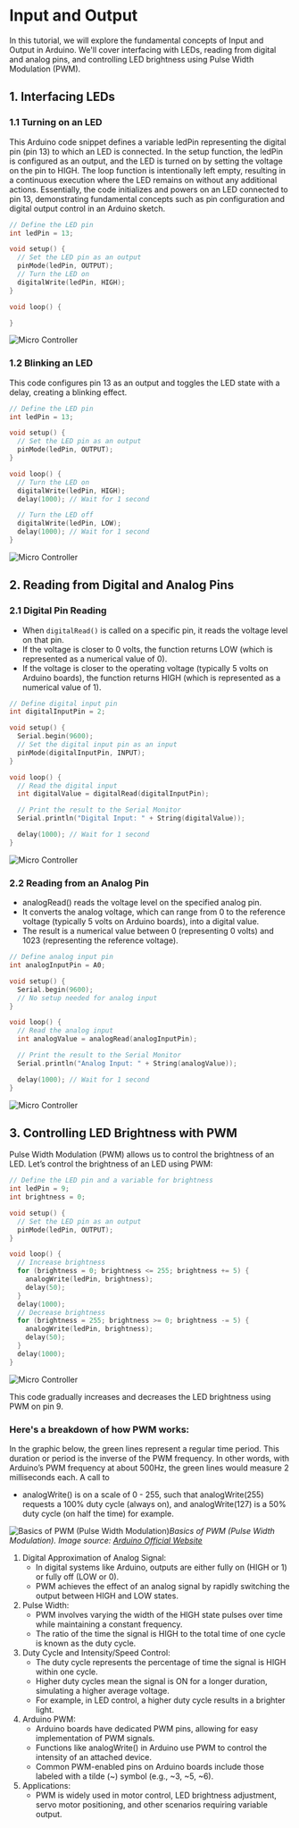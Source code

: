 # Input and Output
In this tutorial, we will explore the fundamental concepts of Input and Output in Arduino. We'll cover interfacing with LEDs, reading from digital and analog pins, and controlling LED brightness using Pulse Width Modulation (PWM).

## 1. Interfacing LEDs
### 1.1 Turning on an LED
This Arduino code snippet defines a variable ledPin representing the digital pin (pin 13) to which an LED is connected. In the setup function, the ledPin is configured as an output, and the LED is turned on by setting the voltage on the pin to HIGH. The loop function is intentionally left empty, resulting in a continuous execution where the LED remains on without any additional actions. Essentially, the code initializes and powers on an LED connected to pin 13, demonstrating fundamental concepts such as pin configuration and digital output control in an Arduino sketch.

```cpp
// Define the LED pin
int ledPin = 13;

void setup() {
  // Set the LED pin as an output
  pinMode(ledPin, OUTPUT);
  // Turn the LED on
  digitalWrite(ledPin, HIGH);
}

void loop() {

}
``````
![Micro Controller](images/5.2.png)
### 1.2 Blinking an LED
This code configures pin 13 as an output and toggles the LED state with a delay, creating a blinking effect.
```cpp
// Define the LED pin
int ledPin = 13;

void setup() {
  // Set the LED pin as an output
  pinMode(ledPin, OUTPUT);
}

void loop() {
  // Turn the LED on
  digitalWrite(ledPin, HIGH);
  delay(1000); // Wait for 1 second

  // Turn the LED off
  digitalWrite(ledPin, LOW);
  delay(1000); // Wait for 1 second
}
``````
![Micro Controller](images/5.3.gif)

## 2. Reading from Digital and Analog Pins

### 2.1 Digital Pin Reading

- When `digitalRead()` is called on a specific pin, it reads the voltage level on that pin.
- If the voltage is closer to 0 volts, the function returns LOW (which is represented as a numerical value of 0).
- If the voltage is closer to the operating voltage (typically 5 volts on Arduino boards), the function returns HIGH (which is represented as a numerical value of 1).


```cpp
// Define digital input pin
int digitalInputPin = 2;

void setup() {
  Serial.begin(9600);
  // Set the digital input pin as an input
  pinMode(digitalInputPin, INPUT);
}

void loop() {
  // Read the digital input
  int digitalValue = digitalRead(digitalInputPin);

  // Print the result to the Serial Monitor
  Serial.println("Digital Input: " + String(digitalValue));

  delay(1000); // Wait for 1 second
}
``````
![Micro Controller](images/5.4.gif)

### 2.2 Reading from an Analog Pin

- analogRead() reads the voltage level on the specified analog pin.
- It converts the analog voltage, which can range from 0 to the reference voltage (typically 5 volts on Arduino boards), into a digital value.
- The result is a numerical value between 0 (representing 0 volts) and 1023 (representing the reference voltage).

```cpp
// Define analog input pin
int analogInputPin = A0;

void setup() {
  Serial.begin(9600);
  // No setup needed for analog input
}

void loop() {
  // Read the analog input
  int analogValue = analogRead(analogInputPin);

  // Print the result to the Serial Monitor
  Serial.println("Analog Input: " + String(analogValue));

  delay(1000); // Wait for 1 second
}
``````
![Micro Controller](images/5.5.gif)

## 3. Controlling LED Brightness with PWM
Pulse Width Modulation (PWM) allows us to control the brightness of an LED. Let&rsquo;s control the brightness of an LED using PWM:
```cpp
// Define the LED pin and a variable for brightness
int ledPin = 9;
int brightness = 0;

void setup() {
  // Set the LED pin as an output
  pinMode(ledPin, OUTPUT);
}

void loop() {
  // Increase brightness
  for (brightness = 0; brightness <= 255; brightness += 5) {
    analogWrite(ledPin, brightness);
    delay(50);
  }
  delay(1000);
  // Decrease brightness
  for (brightness = 255; brightness >= 0; brightness -= 5) {
    analogWrite(ledPin, brightness);
    delay(50);
  }
  delay(1000);
}
``````
![Micro Controller](images/5.6.gif)

This code gradually increases and decreases the LED brightness using PWM on pin 9.

### Here's a breakdown of how PWM works:

In the graphic below, the green lines represent a regular time period. This duration or period is the inverse of the PWM frequency. In other words, with Arduino&rsquo;s PWM frequency at about 500Hz, the green lines would measure 2 milliseconds each. A call to 
- analogWrite() is on a scale of 0 - 255, such that analogWrite(255) requests a 100% duty cycle (always on), and analogWrite(127) is a 50% duty cycle (on half the time) for example.

![Basics of PWM (Pulse Width Modulation)](images/5.1.jpg)*Basics of PWM (Pulse Width Modulation). Image source: [Arduino Official Website](https://docs.arduino.cc/learn/microcontrollers/analog-output)*

1. Digital Approximation of Analog Signal:
    - In digital systems like Arduino, outputs are either fully on (HIGH or 1) or fully off (LOW or 0).
    - PWM achieves the effect of an analog signal by rapidly switching the output between HIGH and LOW states.
2. Pulse Width:
    - PWM involves varying the width of the HIGH state pulses over time while maintaining a constant frequency.
    - The ratio of the time the signal is HIGH to the total time of one cycle is known as the duty cycle.
3. Duty Cycle and Intensity/Speed Control:
    - The duty cycle represents the percentage of time the signal is HIGH within one cycle.
    - Higher duty cycles mean the signal is ON for a longer duration, simulating a higher average voltage.
    - For example, in LED control, a higher duty cycle results in a brighter light.
4. Arduino PWM:
    - Arduino boards have dedicated PWM pins, allowing for easy implementation of PWM signals.
    - Functions like analogWrite() in Arduino use PWM to control the intensity of an attached device.
    - Common PWM-enabled pins on Arduino boards include those labeled with a tilde (~) symbol (e.g., ~3, ~5, ~6).
5. Applications:
    - PWM is widely used in motor control, LED brightness adjustment, servo motor positioning, and other scenarios requiring variable output.
    
